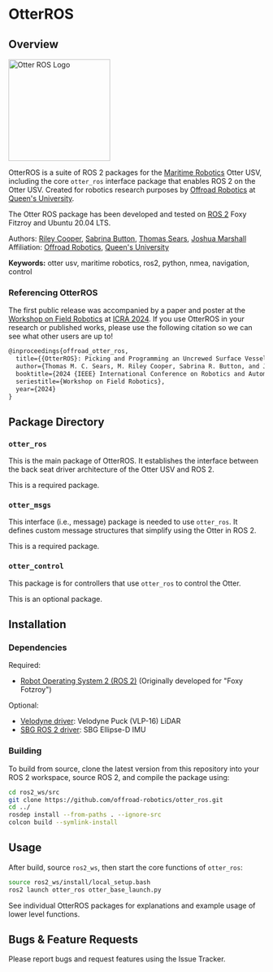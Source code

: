 # OtterROS

## Overview

<img src="https://i.imgur.com/4PBpnlb.png" alt="Otter ROS Logo" width="200"/>

OtterROS is a suite of ROS 2 packages for the [Maritime Robotics] Otter USV, including the core `otter_ros` interface package that enables ROS 2 on the Otter USV. Created for robotics research purposes by [Offroad Robotics] at [Queen's University].

The Otter ROS package has been developed and tested on [ROS 2] Foxy Fitzroy and Ubuntu 20.04 LTS.

Authors: [Riley Cooper](15mrc5@queensu.ca), [Sabrina Button](sabrina.button@queensu.ca), [Thomas Sears](thomas.sears@queensu.ca), [Joshua Marshall](joshua.marshall@queensu.ca)
Affiliation: [Offroad Robotics], [Queen's University]

**Keywords:** otter usv, maritime robotics, ros2, python, nmea, navigation, control

### Referencing OtterROS

The first public release was accompanied by a paper and poster at the [Workshop on Field Robotics](https://norlab-ulaval.github.io/workshop_field_robotics_icra2024/) at [ICRA 2024](https://2024.ieee-icra.org/). If you use OtterROS in your research or published works, please use the following citation so we can see what other users are up to!

```latex
@inproceedings{offroad_otter_ros,
  title={{OtterROS}: Picking and Programming an Uncrewed Surface Vessel for Experimental Field Robotics Research with {ROS 2}},
  author={Thomas M. C. Sears, M. Riley Cooper, Sabrina R. Button, and Joshua A. Marshall},
  booktitle={2024 {IEEE} International Conference on Robotics and Automation {(ICRA)}}
  seriestitle={Workshop on Field Robotics},
  year={2024}
}
```

## Package Directory

### `otter_ros`
This is the main package of OtterROS. It establishes the interface between the back seat driver architecture of the Otter USV and ROS 2.

This is a required package.

### `otter_msgs`
This interface (i.e., message) package is needed to use `otter_ros`. It defines custom message structures that simplify using the Otter in ROS 2.

This is a required package.

### `otter_control`
This package is for controllers that use `otter_ros` to control the Otter.

This is an optional package.

## Installation

### Dependencies

Required:
- [Robot Operating System 2 (ROS 2)](https://docs.ros.org/en/foxy/index.html) (Originally developed for "Foxy Fotzroy")

Optional:
- [Velodyne driver](https://github.com/ros-drivers/velodyne): Velodyne Puck (VLP-16) LiDAR
- [SBG ROS 2 driver](https://github.com/SBG-Systems/sbg_ros2_driver): SBG Ellipse-D IMU


### Building

To build from source, clone the latest version from this repository into your ROS 2 workspace, source ROS 2, and compile the package using:

```bash
cd ros2_ws/src
git clone https://github.com/offroad-robotics/otter_ros.git
cd ../
rosdep install --from-paths . --ignore-src
colcon build --symlink-install
```

## Usage

After build, source `ros2_ws`, then start the core functions of `otter_ros`:

```bash
source ros2_ws/install/local_setup.bash
ros2 launch otter_ros otter_base_launch.py
```

See individual OtterROS packages for explanations and example usage of lower level functions.

## Bugs & Feature Requests

Please report bugs and request features using the Issue Tracker.

[ROS 2]: http://www.ros.org
[Offroad Robotics]: https://offroad.engineering.queensu.ca/
[Queen's University]: https://queensu.ca
[Maritime Robotics]: https://www.maritimerobotics.com/